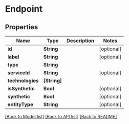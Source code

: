 # Endpoint

## Properties
Name | Type | Description | Notes
------------ | ------------- | ------------- | -------------
**id** | **String** |  | [optional] 
**label** | **String** |  | [optional] 
**type** | **String** |  | 
**serviceId** | **String** |  | [optional] 
**technologies** | **[String]** |  | 
**isSynthetic** | **Bool** |  | [optional] 
**synthetic** | **Bool** |  | [optional] 
**entityType** | **String** |  | [optional] 

[[Back to Model list]](../README.md#documentation-for-models) [[Back to API list]](../README.md#documentation-for-api-endpoints) [[Back to README]](../README.md)


